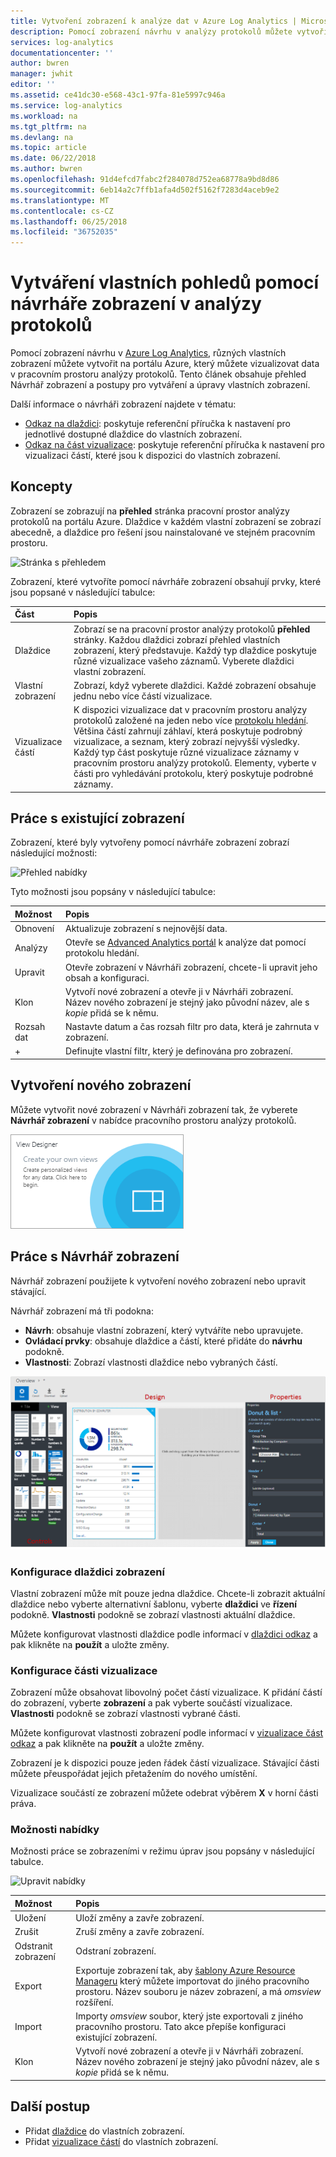 ```yaml
---
title: Vytvoření zobrazení k analýze dat v Azure Log Analytics | Microsoft Docs
description: Pomocí zobrazení návrhu v analýzy protokolů můžete vytvořit vlastní zobrazení, která se zobrazí na portálu Azure a obsahují řadu vizualizaci dat v pracovním prostoru analýzy protokolů. Tento článek obsahuje přehled Návrhář zobrazení a uvede postupy pro vytváření a úpravy vlastních zobrazení.
services: log-analytics
documentationcenter: ''
author: bwren
manager: jwhit
editor: ''
ms.assetid: ce41dc30-e568-43c1-97fa-81e5997c946a
ms.service: log-analytics
ms.workload: na
ms.tgt_pltfrm: na
ms.devlang: na
ms.topic: article
ms.date: 06/22/2018
ms.author: bwren
ms.openlocfilehash: 91d4efcd7fabc2f284078d752ea68778a9bd8d86
ms.sourcegitcommit: 6eb14a2c7ffb1afa4d502f5162f7283d4aceb9e2
ms.translationtype: MT
ms.contentlocale: cs-CZ
ms.lasthandoff: 06/25/2018
ms.locfileid: "36752035"
---
```

# <a name="create-custom-views-by-using-view-designer-in-log-analytics"></a>Vytváření vlastních pohledů pomocí návrháře zobrazení v analýzy protokolů
Pomocí zobrazení návrhu v [Azure Log Analytics](log-analytics-overview.md), různých vlastních zobrazení můžete vytvořit na portálu Azure, který můžete vizualizovat data v pracovním prostoru analýzy protokolů. Tento článek obsahuje přehled Návrhář zobrazení a postupy pro vytváření a úpravy vlastních zobrazení.

Další informace o návrháři zobrazení najdete v tématu:

* [Odkaz na dlaždici](log-analytics-view-designer-tiles.md): poskytuje referenční příručka k nastavení pro jednotlivé dostupné dlaždice do vlastních zobrazení.
* [Odkaz na část vizualizace](log-analytics-view-designer-parts.md): poskytuje referenční příručka k nastavení pro vizualizaci částí, které jsou k dispozici do vlastních zobrazení.


## <a name="concepts"></a>Koncepty
Zobrazení se zobrazují na **přehled** stránka pracovní prostor analýzy protokolů na portálu Azure. Dlaždice v každém vlastní zobrazení se zobrazí abecedně, a dlaždice pro řešení jsou nainstalované ve stejném pracovním prostoru.

![Stránka s přehledem](media/log-analytics-view-designer/overview-page.png)

Zobrazení, které vytvoříte pomocí návrháře zobrazení obsahují prvky, které jsou popsané v následující tabulce:

| Část | Popis |
|:--- |:--- |
| Dlaždice | Zobrazí se na pracovní prostor analýzy protokolů **přehled** stránky. Každou dlaždici zobrazí přehled vlastních zobrazení, který představuje. Každý typ dlaždice poskytuje různé vizualizace vašeho záznamů. Vyberete dlaždici vlastní zobrazení. |
| Vlastní zobrazení | Zobrazí, když vyberete dlaždici. Každé zobrazení obsahuje jednu nebo více částí vizualizace. |
| Vizualizace částí | K dispozici vizualizace dat v pracovním prostoru analýzy protokolů založené na jeden nebo více [protokolu hledání](log-analytics-log-searches.md). Většina částí zahrnují záhlaví, která poskytuje podrobný vizualizace, a seznam, který zobrazí nejvyšší výsledky. Každý typ část poskytuje různé vizualizace záznamy v pracovním prostoru analýzy protokolů. Elementy, vyberte v části pro vyhledávání protokolu, který poskytuje podrobné záznamy. |


## <a name="work-with-an-existing-view"></a>Práce s existující zobrazení
Zobrazení, které byly vytvořeny pomocí návrháře zobrazení zobrazí následující možnosti:

![Přehled nabídky](media/log-analytics-view-designer/overview-menu.png)

Tyto možnosti jsou popsány v následující tabulce:

| Možnost | Popis |
|:--|:--|
| Obnovení   | Aktualizuje zobrazení s nejnovější data. | 
| Analýzy | Otevře se [Advanced Analytics portál](log-analytics-log-search-portals.md#advanced-analytics-portal) k analýze dat pomocí protokolu hledání. |
| Upravit       | Otevře zobrazení v Návrháři zobrazení, chcete-li upravit jeho obsah a konfiguraci.  |
| Klon      | Vytvoří nové zobrazení a otevře ji v Návrháři zobrazení. Název nového zobrazení je stejný jako původní název, ale s *kopie* přidá se k němu. |
| Rozsah dat | Nastavte datum a čas rozsah filtr pro data, která je zahrnuta v zobrazení. |
| +          | Definujte vlastní filtr, který je definována pro zobrazení. |


## <a name="create-a-new-view"></a>Vytvoření nového zobrazení
Můžete vytvořit nové zobrazení v Návrháři zobrazení tak, že vyberete **Návrhář zobrazení** v nabídce pracovního prostoru analýzy protokolů.

![Dlaždice Návrhář zobrazení](media/log-analytics-view-designer/view-designer-tile.png)


## <a name="work-with-view-designer"></a>Práce s Návrhář zobrazení
Návrhář zobrazení použijete k vytvoření nového zobrazení nebo upravit stávající. 

Návrhář zobrazení má tři podokna: 
* **Návrh**: obsahuje vlastní zobrazení, který vytváříte nebo upravujete. 
* **Ovládací prvky**: obsahuje dlaždice a částí, které přidáte do **návrhu** podokně. 
* **Vlastnosti**: Zobrazí vlastnosti dlaždice nebo vybraných částí.

![Návrhář zobrazení](media/log-analytics-view-designer/view-designer-screenshot.png)

### <a name="configure-the-view-tile"></a>Konfigurace dlaždici zobrazení
Vlastní zobrazení může mít pouze jedna dlaždice. Chcete-li zobrazit aktuální dlaždice nebo vyberte alternativní šablonu, vyberte **dlaždici** ve **řízení** podokně. **Vlastnosti** podokně se zobrazí vlastnosti aktuální dlaždice. 

Můžete konfigurovat vlastnosti dlaždice podle informací v [dlaždici odkaz](log-analytics-view-designer-tiles.md) a pak klikněte na **použít** a uložte změny.

### <a name="configure-the-visualization-parts"></a>Konfigurace části vizualizace
Zobrazení může obsahovat libovolný počet částí vizualizace. K přidání částí do zobrazení, vyberte **zobrazení** a pak vyberte součástí vizualizace. **Vlastnosti** podokně se zobrazí vlastnosti vybrané části. 

Můžete konfigurovat vlastnosti zobrazení podle informací v [vizualizace část odkaz](log-analytics-view-designer-parts.md) a pak klikněte na **použít** a uložte změny.

Zobrazení je k dispozici pouze jeden řádek částí vizualizace. Stávající části můžete přeuspořádat jejich přetažením do nového umístění.

Vizualizace součástí ze zobrazení můžete odebrat výběrem **X** v horní části práva.


### <a name="menu-options"></a>Možnosti nabídky
Možnosti práce se zobrazeními v režimu úprav jsou popsány v následující tabulce.

![Upravit nabídky](media/log-analytics-view-designer/edit-menu.png)

| Možnost | Popis |
|:--|:--|
| Uložení        | Uloží změny a zavře zobrazení. |
| Zrušit      | Zruší změny a zavře zobrazení. |
| Odstranit zobrazení | Odstraní zobrazení. |
| Export      | Exportuje zobrazení tak, aby [šablony Azure Resource Manageru](../azure-resource-manager/resource-group-authoring-templates.md) který můžete importovat do jiného pracovního prostoru. Název souboru je název zobrazení, a má *omsview* rozšíření. |
| Import      | Importy *omsview* soubor, který jste exportovali z jiného pracovního prostoru. Tato akce přepíše konfiguraci existující zobrazení. |
| Klon       | Vytvoří nové zobrazení a otevře ji v Návrháři zobrazení. Název nového zobrazení je stejný jako původní název, ale s *kopie* přidá se k němu. |

## <a name="next-steps"></a>Další postup
* Přidat [dlaždice](log-analytics-view-designer-tiles.md) do vlastních zobrazení.
* Přidat [vizualizace částí](log-analytics-view-designer-parts.md) do vlastních zobrazení.
